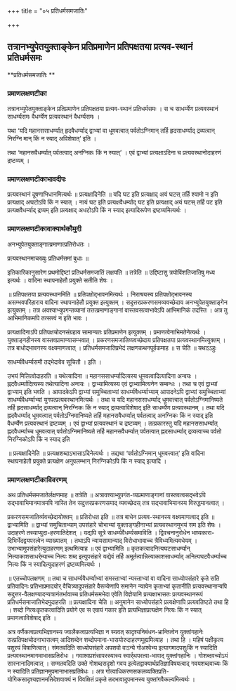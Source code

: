 +++
title = "०५ प्रतिधर्मसमजातिः"

+++


## तत्रानभ्युपेतयुक्ताङ्केन प्रतिप्रमाणेन प्रतिपक्षतया प्रत्यव-स्थानं प्रतिधर्मसमः

**प्रतिधर्मसमजातिः **

### **प्रमाणलक्षणटीका**

तत्रानभ्युपेतयुक्ताङ्केन प्रतिप्रमाणेन प्रतिपक्षतया प्रत्यव-स्थानं प्रतिधर्मसमः । स च साधर्म्येण प्रत्यवस्थानं साधर्म्यसमः वैधर्म्येण प्रत्यवस्थानं वैधर्म्यसमः ।

यथा ‘यदि महानससाधर्म्यात् हृदवैधर्म्याद् द्वाभ्यां वा धूमवत्वात् पर्वतोऽग्निमान् तर्हि हृदसाधर्म्याद् द्रव्यत्वान् निरग्नि मान् किं न स्याद् अविशेषात्’ इति ।

तथा ‘महानसवैधर्म्यात् पर्वतत्वाद् अनग्निकः किं न स्यात्’ । एवं द्वाभ्यां प्रत्यक्षाऽदिना च प्रत्यवस्थानोदाहरणं द्रष्टव्यम् ।

### **प्रमाणलक्षणटीकाभावदीपः**

प्रत्यवस्थानं दूषणाभिधानमित्यर्थः ॥ प्रत्यक्षादिनेति ॥ यदि घट इति प्रत्यक्षाद् अयं घटस् तर्हि श्यामो न इति प्रत्यक्षाद् अघटोऽपि किं न स्यात् । नायं घट इति प्रत्यक्षवैधर्म्याद् घट इति प्रत्यक्षाद् अयं घटस् तर्हि पट इति प्रत्यक्षवैधर्म्याद् द्रव्यम् इति प्रत्यक्षाद् अधटोऽपि किं न स्याद् इत्यादिरूपेण द्रष्टव्यमित्यर्थः ।

### **प्रमाणलक्षणटीकावाक्यार्थकौमुदी**

अनभ्युपेतयुक्ताङ्गात्प्रमाणात्प्रतिरोधतः ।

प्रत्यवस्थानमाचख्युः प्रतिधर्मसमां बुधाः ॥

इतिकारिकानुसारेण प्रथमोद्दिष्टां प्रतिधर्मसमजातिं लक्षयति ॥ तत्रेति ॥ उद्दिष्टासु त्रयोविंशतिजातिषु मध्य इत्यर्थः । वादिना स्थापनाहेतौ प्रयुक्ते सतीति शेषः ।

॥ प्रतिपक्षतया प्रत्यवस्थानमिति ॥ प्रतिपक्षोद्भावनमित्यर्थः । निराश्रयस्य प्रतिपक्षोद्भावनस्य असम्भवपरिहाराय वादिना स्थापनाहेतौ प्रयुक्त इत्युक्तम् । सदुत्तरप्रकरणसमव्यवच्छेदाय अनभ्युपेतयुक्ताङ्गेन इत्युक्तम् । तत्र अवश्याभ्युपगन्तव्यानां तत्तत्प्रमाणाङ्गानां वास्तवसत्वाभावेऽपि आभिमानिकं तदस्ति । अत्र तु आभिमानिकमपि तत्सत्त्वं न इति भावः ।

प्रत्यक्षादिनाऽपि प्रतिपक्षचोदनसंग्रहाय सामान्यतः प्रतिप्रमाणेन इत्युक्तम् । प्रमाणत्वेनाभिमतेनेत्यर्थः । युक्ताङ्गहीनस्य वास्तवप्रामाण्यासम्भवात् । प्रकरणसमजातिव्यवच्छेदाय प्रतिपक्षतया प्रत्यवस्थानमित्युक्तम् । तत्र बाधोद्भावनस्य वक्ष्यमाणत्वात् । प्रतिधर्मसमजातिप्रभेदं लक्षणकथनपूर्वकमाह ॥ स चेति ॥ यथाऽऽहुः

साधर्म्यवैधर्म्यसमौ तद्भेदावेव सूचितौ । इति ।

उभयं मिलित्वोदाहरति ॥ यथेत्यादिना ॥ महानससाधर्म्यादित्यस्य धूमवत्वादित्यादिना अन्वयः । ह्नदवैधर्म्यादित्यस्य तथेत्यादिना अन्वयः । द्वाभ्यामित्यस्य एवं द्वाभ्यामित्यनेन सम्बन्धः । तथा च एवं द्वाभ्यां द्वाभ्याम् इति भवति । आपादकेऽपि द्वाभ्यां समुच्चिताभ्यां साधर्म्यवैधर्म्याभ्याम् आपादनेऽपि द्वाभ्यां समुच्चिताभ्यां साधर्म्यवैधर्म्याभ्यां युगपत्प्रत्यवस्थानमित्यर्थः । तथा च यदि महानससाधर्म्याद् धूमवत्त्वात् पर्वतोऽग्निमानिष्यते तर्हि हृदसाधर्म्याद् द्रव्यत्वान् निरग्निकः किं न स्याद् द्रव्यत्वाविशेषाद् इति साधर्म्येण प्रत्यवस्थानम् । तथा यदि ह्नदवैधर्म्याद् धूमवत्वात् पर्वतोऽग्निमानिष्यते तर्हि महानसवैधर्म्यात् पर्वतत्वाद् अनग्निकः किं न स्याद् इति वैधर्म्येण प्रत्यवस्थानं द्रष्टव्यम् । एवं द्वाभ्यां प्रत्यवस्थानं च द्रष्टव्यम् । तत्प्रकारस्तु यदि महानससाधर्म्यात् ह्नदवैधर्म्याच्च धूमवत्वात् पर्वतोऽग्निमानिष्यते तर्हि महानसवैधर्म्यात् पर्वतत्वात् ह्नदसाधर्म्याद् द्रव्यत्वाच्च पर्वतो निरग्निकोऽपि किं न स्याद् इति

॥ प्रत्यक्षादिनेति ॥ प्रत्यक्षशब्दाऽभासाऽदिनेत्यर्थः । तद्यथा ‘पर्वतोऽग्निमान् धूमवत्त्वात्’ इति वादिना स्थापनाहेतौ प्रयुक्ते प्रत्यक्षेण अनुपलम्भान् निरग्निकोऽपि किं न स्याद् इत्यादि ।

### **प्रमाणलक्षणटीकाविवरणम्**

अथ प्रतिधर्मसमजातेर्लक्षणमाह ॥ तत्रेति ॥ अत्रावश्याभ्युपगंत-व्यप्रमाणाङ्गानां वास्तवत्वसद्भवेऽपि सद्भावाभिमानमात्रमपि नास्ति तेन सदुत्तरप्रकरणसमाद् व्यवच्छेदस् तत्र सद्भावाभिमानस्य विरुद्धमानत्वात् ।

प्रकरणसमजातिर्व्यवच्छेदायोक्तम् ॥ प्रतिरोधत इति ॥ तत्र बाधेन प्रत्यव-स्थानस्य वक्ष्यमाणत्वाद् इति ॥ द्वाभ्यामिति ॥ द्वाभ्यां समुचिताभ्याम् उपसंहारे चोभाभ्यां युक्ताङ्गहीनाभ्यां प्रत्यवस्थानमुभयं सम इति शेषः । उदाहरणे तस्याप्युदा-हरणातिदेशत् । यद्यपि सूत्रे साधर्म्यवैधर्म्यसमाविति । द्विवचनानुरोधेन भाष्यकारा-दिभिर्भेदद्वयपरत्वेन व्याख्यातम् । तथाऽपि न्यायसामान्याद् विरोधाभावाच्च त्रैविध्यमित्यवधेयम् ।उभाभ्यामुपसंहारेत्युदाहरणम् इत्थमित्याह ॥ एवं द्वाभ्यामिति ॥ कृतकत्वादनित्यघटसाधर्म्यान् नित्याकाशसाधर्र्म्याच्च नित्यः शब्द इत्युपसंहारे यद्येवं तर्हि अमूर्तत्वान्नित्याकाशसाधर्म्याद् अनित्यघटवैधर्म्याच्च नित्यः किं न स्यादित्युदाहरणं द्रष्टव्यमित्यर्थः ।

॥ एतच्चोपलक्षणम् ॥ तथा च साधर्म्यवैधर्म्याभ्यां समस्ताभ्यां न्यस्ताभ्यां वा वादिना साध्योपसंहारे कृते सति प्रतिवादिनः प्रतिभाप्रमादयोर् वैचित्र्यादुपसंहारे वैरूप्येणापि समानेन न्यायेन कृताभ्यां कृतानीति प्रत्यवस्थानान्यपि सदुत्तर-वैलक्षण्यादन्यत्रानंतर्भावाच्च प्रतिधर्मसमभेदा एवेति विज्ञेयानि प्रत्यक्षाभासतः प्रत्यवस्थानरूपं प्रतिधर्मसमाजातिभेदमुदाहरति ॥ प्रत्यक्षादिना चेेति ॥ अनुमानेन साध्योपसंहारे प्रत्यक्षेणापि प्रत्यवतिष्टते तथा हि । शब्दो नित्यःकृतकत्वादिति प्रयोगे एव स एवायं गकार इति प्रत्यभिज्ञाप्रत्यक्षेण नित्यः किं न स्यात् प्रमाणत्वाविशेषाद् इति ।

अत्र वर्णैकत्वप्रत्यभिज्ञानस्य ज्वालैकत्वप्रत्यभिज्ञा न स्यवत् सादृश्यनिबंधन-भ्रान्तित्वेन युक्तांगहानेः सत्प्रतिपक्षचोदनाभासत्वम् आदिशब्देन शब्दोपमाना-भासयोरुदाहरणमूह्यमित्याह । तथा हि । महिषं पक्षीकृत्य पशुरयं विषाणित्वात्। संमतवदिति साध्योपसंहारे अपशवो वाऽन्ये गोअश्वेभ्य इत्यागमादपशुःकिं न स्यादिति प्रत्यवस्थानमागमाभासप्रतिरोधः । गवाश्वप्रशंसापरस्यास्य स्वार्र्थपरत्वा-भावाद् युक्तांगहानिः । गोशब्दवच्योऽयं सास्नानादिमत्वात् । सम्मतवदिति उक्ते गोशब्दसदृशो गवय इत्येतद्वाक्यार्थप्रतिज्ञाविषयत्वाद् गवयशब्दवाच्यः किं न स्यादिति प्रतिज्ञानमुपमानाभासप्रतिषेधः । अत्र गोत्वाधिकरणसकलव्यक्तिप्रति-योगिकसादृश्यज्ञानमतिदेशवाक्यं न विवक्षितं प्रकृते तदभावादुपमानस्य युक्तांगवैकल्यमित्यर्थः ।

